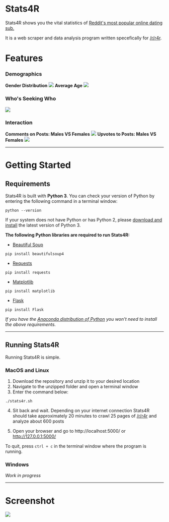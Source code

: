 # Stats4R

Stats4R shows you the vital statistics of [Reddit's most popular online dating sub.](https://www.reddit.com/r/r4r)

It is a web scraper and data analysis program written specefically for [/r/r4r](https://www.reddit.com/r/r4r).

# Features

### Demographics
__Gender Distribution__
![]("")
__Average Age__
![]("")
### Who's Seeking Who
![]("")
### Interaction
__Comments on Posts: Males VS Females__
![]("")
__Upvotes to Posts: Males VS Females__
![]("")

---

# Getting Started

## Requirements

Stats4R is built with **Python 3**.  You can check your version of Python by entering the following command in a terminal window:
```
python --version
```
If your system does not have Python or has Python 2, please [download and install]((https://www.python.org/downloads/)) the latest version of Python 3.

**The following Python libraries are required to run Stats4R:**
- [Beautiful Soup](https://www.crummy.com/software/BeautifulSoup/bs4/doc/#installing-beautiful-soup)
```
pip install beautifulsoup4
```
- [Requests](http://docs.python-requests.org/en/master/user/install/#install)
```
pip install requests
```
- [Matplotlib](https://matplotlib.org/users/installing.html)
```
pip install matplotlib
```
- [Flask](http://flask.pocoo.org/)
```
pip install Flask
```
*If you have the [Anaconda distribution of Python](https://www.anaconda.com/download/) you won't need to install the above requirements.*

--- 

## Running Stats4R

Running Stats4R is simple.
### MacOS and Linux

1. Download the repository and unzip it to your desired location
2. Navigate to the unzipped folder and open a terminal window
3. Enter the command below:
```
./stats4r.sh
```
4. Sit back and wait. Depending on your internet connection Stats4R should take approximately 20 minutes to crawl 25 pages of [/r/r4r](https://www.reddit.com/r/r4r) and analyze about 600 posts

4. Open your browser and go to http://localhost:5000/ or http://127.0.0.1:5000/

To quit, press `ctrl + c` in the terminal window where the program is running.

### Windows
*Work in progress*

---

# Screenshot

![]("")